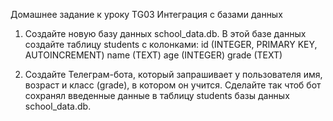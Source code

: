 Домашнее задание к уроку TG03 Интеграция с базами данных

1. Создайте новую базу данных school_data.db. В этой базе данных создайте таблицу students с колонками: id (INTEGER, PRIMARY KEY, AUTOINCREMENT) name (TEXT) age (INTEGER) grade (TEXT)


2. Создайте Телеграм-бота, который запрашивает у пользователя имя, возраст и класс (grade), в котором он учится.
   Сделайте так чтоб бот сохранял введенные данные в таблицу students базы данных school_data.db.
